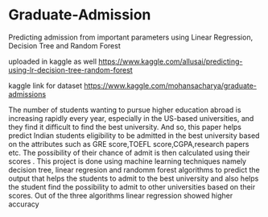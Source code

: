 # Graduate-Admission
Predicting admission from important parameters using Linear Regression, Decision Tree and Random Forest

uploaded in kaggle as well https://www.kaggle.com/allusai/predicting-using-lr-decision-tree-random-forest

kaggle link for dataset https://www.kaggle.com/mohansacharya/graduate-admissions

The number of students wanting to pursue higher
education abroad is increasing rapidly every year, especially in
the US-based universities, and they find it difficult to find the
best university. And so, this paper helps predict Indian students
eligibility to be admitted in the best university based on the
attributes such as GRE score,TOEFL score,CGPA,research
papers etc. The possibility of their chance of admit is then
calculated using their scores . This project is done using machine
learning techniques namely decision tree, linear regresion and
randomm forest algorithms to predict the output that helps
the students to admit to the best university and also helps the
student find the possibility to admit to other universities based
on their scores. Out of the three algorithms linear regression
showed higher accuracy
